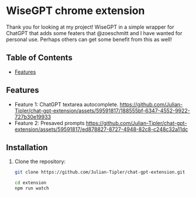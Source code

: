 # WiseGPT chrome extension

Thank you for looking at my project! WiseGPT in a simple wrapper for ChatGPT that adds some featers that @zoeschmitt and I have wanted for personal use. Perhaps others can get some benefit from this as well!

## Table of Contents

- [Features](#features)

## Features

- Feature 1: ChatGPT textarea autocomplete. 
https://github.com/Julian-Tipler/chat-gpt-extension/assets/59591817/188555bf-6347-4552-9922-727b30e19933
- Feature 2: Presaved prompts
https://github.com/Julian-Tipler/chat-gpt-extension/assets/59591817/ed878827-8727-4948-82c8-c248c32a11dc


## Installation

1. Clone the repository:

   ```bash
   git clone https://github.com/Julian-Tipler/chat-gpt-extension.git

   cd extension
   npm run watch

   ```
